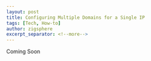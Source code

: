 ```yaml
---
layout: post
title: Configuring Multiple Domains for a Single IP
tags: [Tech, How-to]
author: zigsphere
excerpt_separator: <!--more-->
---
```


Coming Soon